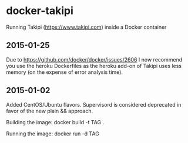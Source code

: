 docker-takipi
=============

Running Takipi (https://www.takipi.com) inside a Docker container

2015-01-25
----------
Due to https://github.com/docker/docker/issues/2606 I now recommend you use the heroku Dockerfiles as the heroku add-on of Takipi uses less memory (on the expense of error analysis time). 

2015-01-02
----------
Added CentOS/Ubuntu flavors.
Supervisord is considered deprecated in favor of the new plain && approach.

Building the image:
docker build -t TAG .

Running the image:
docker run -d TAG
